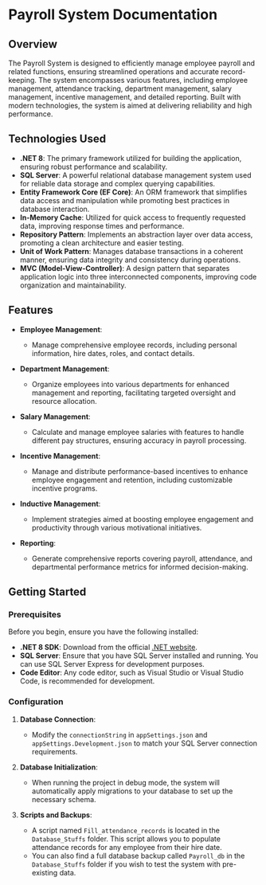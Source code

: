 # Payroll System Documentation

## Overview

The Payroll System is designed to efficiently manage employee payroll and related functions, ensuring streamlined operations and accurate record-keeping. The system encompasses various features, including employee management, attendance tracking, department management, salary management, incentive management, and detailed reporting. Built with modern technologies, the system is aimed at delivering reliability and high performance.

## Technologies Used

- **.NET 8**: The primary framework utilized for building the application, ensuring robust performance and scalability.
- **SQL Server**: A powerful relational database management system used for reliable data storage and complex querying capabilities.
- **Entity Framework Core (EF Core)**: An ORM framework that simplifies data access and manipulation while promoting best practices in database interaction.
- **In-Memory Cache**: Utilized for quick access to frequently requested data, improving response times and performance.
- **Repository Pattern**: Implements an abstraction layer over data access, promoting a clean architecture and easier testing.
- **Unit of Work Pattern**: Manages database transactions in a coherent manner, ensuring data integrity and consistency during operations.
- **MVC (Model-View-Controller)**: A design pattern that separates application logic into three interconnected components, improving code organization and maintainability.

## Features

- **Employee Management**: 
  - Manage comprehensive employee records, including personal information, hire dates, roles, and contact details.
  
- **Department Management**: 
  - Organize employees into various departments for enhanced management and reporting, facilitating targeted oversight and resource allocation.
  
- **Salary Management**: 
  - Calculate and manage employee salaries with features to handle different pay structures, ensuring accuracy in payroll processing.
  
- **Incentive Management**: 
  - Manage and distribute performance-based incentives to enhance employee engagement and retention, including customizable incentive programs.
  
- **Inductive Management**: 
  - Implement strategies aimed at boosting employee engagement and productivity through various motivational initiatives.
  
- **Reporting**: 
  - Generate comprehensive reports covering payroll, attendance, and departmental performance metrics for informed decision-making.

## Getting Started

### Prerequisites

Before you begin, ensure you have the following installed:

- **.NET 8 SDK**: Download from the official [.NET website](https://dotnet.microsoft.com/download).
- **SQL Server**: Ensure that you have SQL Server installed and running. You can use SQL Server Express for development purposes.
- **Code Editor**: Any code editor, such as Visual Studio or Visual Studio Code, is recommended for development.

### Configuration

1. **Database Connection**:
   - Modify the `connectionString` in `appSettings.json` and `appSettings.Development.json` to match your SQL Server connection requirements.

2. **Database Initialization**:
   - When running the project in debug mode, the system will automatically apply migrations to your database to set up the necessary schema.

3. **Scripts and Backups**:
   - A script named `Fill_attendance_records` is located in the `Database_Stuffs` folder. This script allows you to populate attendance records for any employee from their hire date.
   - You can also find a full database backup called `Payroll_db` in the `Database_Stuffs` folder if you wish to test the system with pre-existing data.
